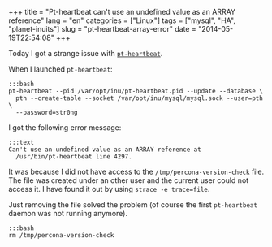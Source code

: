 +++
title = "Pt-heartbeat can't use an undefined value as an ARRAY reference"
lang = "en"
categories = ["Linux"]
tags = ["mysql", "HA", "planet-inuits"]
slug = "pt-heartbeat-array-error"
date = "2014-05-19T22:54:08"
+++

Today I got a strange issue with [`pt-heartbeat`](http://www.percona.com/doc/percona-toolkit/2.2/pt-heartbeat.html).

When I launched `pt-heartbeat`:

    :::bash
    pt-heartbeat --pid /var/opt/inu/pt-heartbeat.pid --update --database \
      pth --create-table --socket /var/opt/inu/mysql/mysql.sock --user=pth \
      --password=str0ng

I got the following error message:

    :::text
    Can't use an undefined value as an ARRAY reference at
      /usr/bin/pt-heartbeat line 4297.



It was because I did not have access to the `/tmp/percona-version-check` file.
The file was created under an other user and the current user could not access
it. I have found it out by using `strace -e trace=file`.

Just removing the file solved the problem (of course the first `pt-heartbeat`
daemon was not running anymore).

    :::bash
    rm /tmp/percona-version-check
